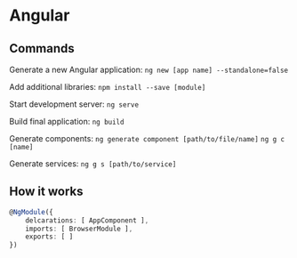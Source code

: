 # Angular
## Commands

Generate a new Angular application:
`ng new [app name] --standalone=false`

Add additional libraries:
`npm install --save [module]`

Start development server:
`ng serve`

Build final application: 
`ng build`

Generate components:
`ng generate component [path/to/file/name]`
`ng g c [name]`

Generate services:
`ng g s [path/to/service]`

## How it works
```typescript
@NgModule({
	delcarations: [ AppComponent ],
	imports: [ BrowserModule ],
	exports: [ ]
})
```
<!--stackedit_data:
eyJoaXN0b3J5IjpbLTE1OTM1Njk3ODcsLTExNzgxNTMwNjRdfQ
==
-->